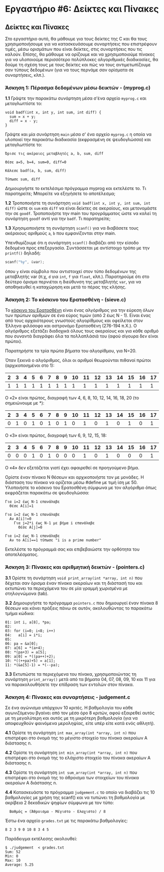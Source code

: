 # Εργαστήριο #6: Δείκτες και Πίνακες

## Δείκτες και Πίνακες

Στο εργαστήριο αυτό, θα μάθουμε για τους δείκτες της C και θα τους
χρησιμοποιήσουμε για να κατασκευάσουμε συναρτήσεις που επιστρέφουν
τιμές, μέσω ορισμάτων που είναι δείκτες, στις συναρτήσεις που τις
καλούν. Επίσης, θα μάθουμε να ορίζουμε και να χρησιμοποιούμε πίνακες για
να υλοποιούμε περισσότερο πολύπλοκες αλγοριθμικές διαδικασίες, θα δούμε
τη σχέση τους με τους δείκτες και πώς να τους αντιμετωπίζουμε σαν τύπους
δεδομένων (για να τους περνάμε σαν ορίσματα σε συναρτήσεις, κλπ.).

### Άσκηση 1: Πέρασμα δεδομένων μέσω δεικτών - (myprog.c)

**1.1** Γράψτε την παρακάτω συνάρτηση μέσα σ'ένα αρχείο `myprog.c` και
    μεταγλωττίστε το:

```
void badf(int x, int y, int sum, int diff) {
  sum = x + y;
  diff = x - y;
}
```

Γράψτε και μία συνάρτηση `main` μέσα σ' ένα αρχείο `myprog.c` η οποία να
υλοποιεί την παρακάτω διαδικασία (εκφρασμένη σε ψευδογλώσσα) και μεταγλωττίστε το:

```
Όρισε τις ακέραιες μεταβλητές a, b, sum, diff

Θέσε a=5, b=4, sum=0, diff=0

Κάλεσε badf(a, b, sum, diff)

Τύπωσε sum, diff
```

Δημιουργήστε το εκτελέσιμο πρόγραμμα myprog και εκτελέστε το. Τι παρατηρείτε; Μπορείτε να
εξηγήσετε το αποτέλεσμα;

**1.2** Τροποποιήστε τη συνάρτηση `void badf(int x, int y, int sum, int diff)`
ώστε οι `sum` και `diff` να είναι δείκτες σε ακεραίους, και
μετονομάστε την σε `goodf`. Τροποποιήστε την main του προγράμματος ώστε να
καλεί τη συνάρτηση `goodf` αντί για την `badf`. Τι παρατηρείτε;

**1.3** Χρησιμοποιήστε τη συνάρτηση `scanf()` για να διαβάσετε τους
ακέραιους αριθμούς `a`, `b` που εμφανίζονται στην main.

Υπενθυμίζουμε ότι η συνάρτηση `scanf()` διαβάζει από την είσοδο δεδομένα προς επεξεργασία.
Συντάσσεται με αντίστοιχο τρόπο με την `printf()` δηλαδή:

```c
scanf("%y", &var);
```

όπου `y` είναι σύμβολο που αντιστοιχεί στον τύπο δεδομένων της μεταβλητής
var (π.χ, `d` για `int`, `f` για `float`, κλπ.). Παρατηρούμε ότι στο δεύτερο
όρισμα περνιέται η διεύθυνση της μεταβλητής `var`, για να αποθηκευθεί η
καταχώρηση και μετά το πέρας της κλήσης.

### Άσκηση 2: Το κόσκινο του Ερατοσθένη - (sieve.c)

Το [κόσκινο του Ερατοσθένη](https://en.wikipedia.org/wiki/Sieve_of_Eratosthenes)
είναι ένας αλγόριθμος για την εύρεση όλων των
πρώτων αριθμών σε ένα εύρος τιμών (από 2 έως Ν - 1). Είναι ένας από τους
αρχαιότερους γνωστούς αλγορίθμους και οφείλεται στον Έλληνα φιλόσοφο και
αστρονόμο Ερατοσθένη (276-194 π.Χ.). Ο αλγόριθμος εξετάζει διαδοχικά
όλους τους ακεραίους και για κάθε αριθμό που συναντά διαγράφει όλα τα
πολλαπλάσιά του (αφού σίγουρα δεν είναι πρώτοι).

Παρατηρήστε τα τρία πρώτα βήματα του αλγορίθμου, για Ν=20.

Όταν ξεκινά ο αλγόριθμος, όλοι οι αριθμοί θεωρούνται πιθανοί πρώτοι (αρχικοποιημένοι στο 1):

| 2  |  3 |  4  |  5 |  6  |  7 |  8 |  9 |  10 |  11 |  12 |  13 |  14 |  15 |  16 |  17 |  18 |  19 |  20 |
| --- | --- | --- | --- | --- | --- | --- | --- | --- | --- | --- | --- | --- | --- | --- | --- | --- | --- | --- |
| 1 | 1 | 1 | 1 | 1 | 1 | 1 | 1 | 1 | 1 | 1 | 1 | 1 | 1 | 1 | 1 | 1 | 1 | 1 |


Ο «2» είναι πρώτος, διαγραφή των 4, 6, 8, 10, 12, 14, 16, 18, 20 (το σημειώνουμε με *):

| 2  |  3 |  4  |  5 |  6  |  7 |  8 |  9 |  10 |  11 |  12 |  13 |  14 |  15 |  16 |  17 |  18 |  19 |  20 |
| --- | --- | --- | --- | --- | --- | --- | --- | --- | --- | --- | --- | --- | --- | --- | --- | --- | --- | --- |
| 0 | 1 | 0 | 1 | 0 | 1 | 0 | 1 | 0 | 1 | 0 | 1 | 0 | 1 | 0 | 1 | 0 | 1 | 0 |

Ο «3» είναι πρώτος, διαγραφή των 6, 9, 12, 15, 18:

| 2  |  3 |  4  |  5 |  6  |  7 |  8 |  9 |  10 |  11 |  12 |  13 |  14 |  15 |  16 |  17 |  18 |  19 |  20 |
| --- | --- | --- | --- | --- | --- | --- | --- | --- | --- | --- | --- | --- | --- | --- | --- | --- | --- | --- |
| 0 | 0 | 0 | 1 | 0 | 1 | 0 | 0 | 0 | 1 | 0 | 1 | 0 | 0 | 0 | 1 | 0 | 1 | 0 |

Ο «4» δεν εξετάζεται γιατί έχει αφαιρεθεί σε προηγούμενο βήμα.

Ορίστε έναν πίνακα N θέσεων και αρχικοποιήστε τον με μονάδες. Η διάσταση
του πίνακα να ορίζεται μέσω #define με τιμή ίση με 50. Υλοποιήστε το
κόσκινο του Ερατοσθένη σύμφωνα με τον αλγόριθμο όπως εκφράζεται παρακάτω
σε ψευδογλώσσα:

```
Για i=2 έως N-1 επανάλαβε
  Θέσε A[i]=1

Για i=2 έως N-1 επανάλαβε
  Αν Α[i]!=0
    Για j=2*i έως Ν-1 με βήμα i επανάλαβε
      Θέσε Α[j]=0

Για i=2 έως N-1 επανάλαβε
  Αν το A[i]==1 τύπωσε "i is a prime number"
```

Εκτελέστε το πρόγραμμά σας και επιβεβαιώστε την ορθότητα του
αποτελέσματος.

### Άσκηση 3: Πίνακες και αριθμητική δεικτών - (pointers.c)

**3.1** Ορίστε τη συνάρτηση `void print_array(int *array, int n)` που δέχεται
σαν όρισμα έναν πίνακα ακεραίων και τη διάστασή του και εκτυπώνει τα
περιεχόμενα του σε μία γραμμή χωρισμένα με στηλογνώμονα (tab).

**3.2** Δημιουργήστε το πρόγραμμα `pointers.c` που δημιουργεί έναν πίνακα
8 θέσεων και κάνει πράξεις πάνω σε αυτόν, ακολουθώντας το παρακάτω τμήμα
κώδικα:

```
01: int i, a[8], *pa;
02:
03: for (i=0; i<8; i++)
04:   a[i] = i*i;
05:
06: pa = &a[0];
07: a[6] = *(a+4);
08: *(pa+3) = a[5];
09: a[0] = *((pa++)+2);
10: *((++pa)+5) = a[1];
11: *(&a[5]-1) = *(--pa);
```

**3.3** Εκτυπώστε τα περιεχόμενα του πίνακα, χρησιμοποιώντας τη
συνάρτηση `print_array()` μετά από τα βήματα 04, 07, 08, 09, 10 και 11 για
να παρακολουθήσετε την επίδραση των εντολών στον πίνακα.

### Άσκηση 4: Πίνακες και συναρτήσεις - judgement.c

Σε ένα αγώνισμα υπάρχουν 10 κριτές. Η βαθμολογία του κάθε αγωνιζόμενου
βγαίνει από τον μέσο όρο 8 κριτών, αφού εξαιρεθεί αυτός με τη μεγαλύτερη
και αυτός με τη μικρότερη βαθμολογία (για να αποφευχθούν φαινόμενα
μεροληψίας, είτε υπέρ είτε κατά ενός αθλητή).

**4.1** Ορίστε τη συνάρτηση `int max_array(int *array, int n)` που επιστρέφει
στο όνομά της το μέγιστο στοιχείο του πίνακα ακεραίων Α διάστασης n.

**4.2** Ορίστε τη συνάρτηση `int min_array(int *array, int n)` που επιστρέφει
στο όνομά της το ελάχιστο στοιχείο του πίνακα ακεραίων Α διάστασης n.

**4.3** Ορίστε τη συνάρτηση `int sum_array(int *array, int n)` που επιστρέφει
στο όνομά της το άθροισμα των στοιχείων του πίνακα ακεραίων Α διάστασης
n.

**4.4** Κατασκευάστε το πρόγραμμα `judgement.c` το οποίο να διαβάζει τις
10 βαθμολογίες με χρήση της scanf() και να τυπώνει τη βαθμολογία
με ακρίβεια 2 δεκαδικών ψηφίων σύμφωνα με τον τύπο:

```
  Βαθμός = (Άθροισμα - Μέγιστο - Ελαχιστο) / 8
```

Έστω ένα αρχείο `grades.txt` με τις παρακάτω βαθμολογίες:

```
8 2 3 9 0 10 8 3 4 5
```

Παράδειγμα εκτέλεσης ακολουθεί:

```
$ ./judgement  < grades.txt
Sum: 52
Min: 0
Max: 10
Average: 5.25
```
